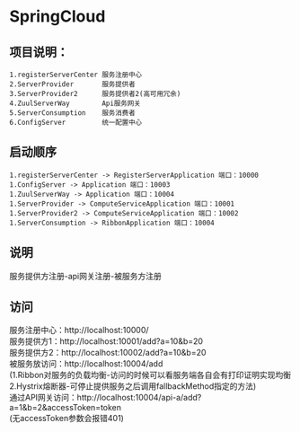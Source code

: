 # SpringCloud
## 项目说明：
    1.registerServerCenter 服务注册中心
    2.ServerProvider       服务提供者
    3.ServerProvider2      服务提供者2(高可用冗余)
    4.ZuulServerWay        Api服务网关
    5.ServerConsumption    服务消费者
    6.ConfigServer         统一配置中心
    
## 启动顺序  
    1.registerServerCenter -> RegisterServerApplication 端口：10000
    1.ConfigServer -> Application 端口：10003
    1.ZuulServerWay -> Application 端口：10004
    1.ServerProvider -> ComputeServiceApplication 端口：10001
    1.ServerProvider2 -> ComputeServiceApplication 端口：10002
    1.ServerConsumption -> RibbonApplication 端口：10004

## 说明   
   服务提供方注册-api网关注册-被服务方注册   

## 访问  
服务注册中心：http://localhost:10000/   
服务提供方1：http://localhost:10001/add?a=10&b=20  
服务提供方2：http://localhost:10002/add?a=10&b=20    
被服务放访问：http://localhost:10004/add     
   (1.Ribbon对服务的负载均衡-访问的时候可以看服务端各自会有打印证明实现均衡  
    2.Hystrix熔断器-可停止提供服务之后调用fallbackMethod指定的方法)    
通过API网关访问：http://localhost:10004/api-a/add?a=1&b=2&accessToken=token     
   (无accessToken参数会报错401)      
